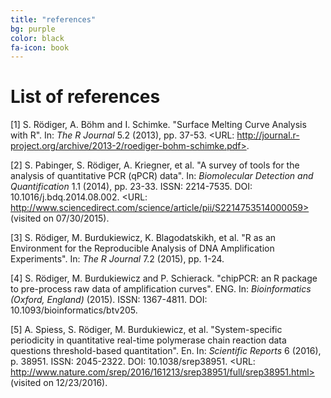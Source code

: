```yaml
---
title: "references"
bg: purple
color: black
fa-icon: book
---
```


# List of references
[1] S. Rödiger, A. Böhm and I. Schimke. "Surface Melting Curve
Analysis with R". In: _The R Journal_ 5.2 (2013), pp. 37-53. <URL:
http://journal.r-project.org/archive/2013-2/roediger-bohm-schimke.pdf>.

[2] S. Pabinger, S. Rödiger, A. Kriegner, et al. "A survey of
tools for the analysis of quantitative PCR (qPCR) data". In:
_Biomolecular Detection and Quantification_ 1.1 (2014), pp. 23-33.
ISSN: 2214-7535. DOI: 10.1016/j.bdq.2014.08.002. <URL:
http://www.sciencedirect.com/science/article/pii/S2214753514000059>
(visited on 07/30/2015).

[3] S. Rödiger, M. Burdukiewicz, K. Blagodatskikh, et al. "R as an
Environment for the Reproducible Analysis of DNA Amplification
Experiments". In: _The R Journal_ 7.2 (2015), pp. 1-24.

[4] S. Rödiger, M. Burdukiewicz and P. Schierack. "chipPCR: an R
package to pre-process raw data of amplification curves". ENG. In:
_Bioinformatics (Oxford, England)_ (2015). ISSN: 1367-4811. DOI:
10.1093/bioinformatics/btv205.

[5] A. Spiess, S. Rödiger, M. Burdukiewicz, et al.
"System-specific periodicity in quantitative real-time polymerase
chain reaction data questions threshold-based quantitation". En.
In: _Scientific Reports_ 6 (2016), p. 38951. ISSN: 2045-2322. DOI:
10.1038/srep38951. <URL:
http://www.nature.com/srep/2016/161213/srep38951/full/srep38951.html>
(visited on 12/23/2016).


